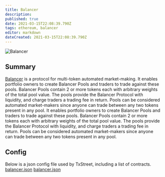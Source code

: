 ```yaml
---
title: Balancer
description:
published: true
date: 2021-03-15T22:08:39.790Z
tags: ethereum, balancer
editor: markdown
dateCreated: 2021-03-15T22:08:39.790Z
---
```


![Balancer](https://txstreet.com/static/img/singles/house_logos/balancer.png)

## Summary

<a href="https://balancer.finance" target="_blank">Balancer</a> is a protocol for multi-token automated market-making. It enables portfolio owners to create Balancer Pools and traders to trade against these pools. Balancer Pools contain 2 or more tokens each with arbitrary weights of the total pool value. The pools provide the Balancer Protocol with liquidity, and charge traders a trading fee in return. Pools can be considered automated market-makers since anyone can trade between any two tokens present in any pool. It enables portfolio owners to create Balancer Pools and traders to trade against these pools. Balancer Pools contain 2 or more tokens each with arbitrary weights of the total pool value. The pools provide the Balancer Protocol with liquidity, and charge traders a trading fee in return. Pools can be considered automated market-makers since anyone can trade between any two tokens present in any pool.

## Config

Below is a json config file used by TxStreet, including a list of contracts. [balancer.json](/ethereum/houses/balancer.json) [balancer.json](/ethereum/houses/balancer.json)